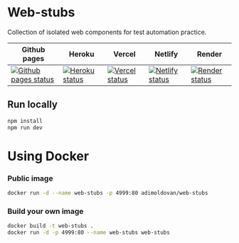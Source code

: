 # Web-stubs

Collection of isolated web components for test automation practice.

| Github pages | Heroku | Vercel | Netlify | Render |
| --- | --- | --- | --- | --- |
| [![Github pages status](https://img.shields.io/website?down_color=grey&down_message=Offline&style=for-the-badge&up_color=green&up_message=Online&url=https%3A%2F%2Fadimoldovan.github.io%2Fweb-stubs%2F%23%2F)](https://adimoldovan.github.io/web-stubs) | [![Heroku status](https://img.shields.io/website?down_color=grey&down_message=Offline&style=for-the-badge&up_color=green&up_message=Online&url=https%3A%2F%2Fweb-stubs.herokuapp.com)](https://web-stubs.herokuapp.com) | [![Vercel status](https://img.shields.io/website?down_color=grey&down_message=Offline&style=for-the-badge&up_color=green&up_message=Online&url=https%3A%2F%2Fweb-stubs.vercel.app%2F%23%2F)](https://web-stubs.vercel.app/#/) |  [![Netlify status](https://img.shields.io/website?down_color=grey&down_message=Offline&style=for-the-badge&up_color=green&up_message=Online&url=https%3A%2F%2Fweb-stubs.netlify.app%2F)](https://web-stubs.netlify.app/) | [![Render status](https://img.shields.io/website?down_color=grey&down_message=Offline&style=for-the-badge&up_color=green&up_message=Online&url=https%3A%2F%2Fweb-stubs.onrender.com%2F%23%2F)](https://web-stubs.onrender.com/#/) |


## Run locally

```sh
npm install
npm run dev
```

# Using Docker

### Public image

```sh
docker run -d --name web-stubs -p 4999:80 adimoldovan/web-stubs
```

### Build your own image

```sh
docker build -t web-stubs .
docker run -d -p 4999:80 --name web-stubs web-stubs
```
